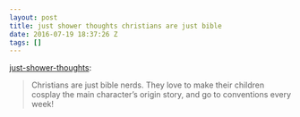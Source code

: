 ```yaml
---
layout: post
title: just shower thoughts christians are just bible
date: 2016-07-19 18:37:26 Z
tags: []
---
```

[just-shower-thoughts](http://just-shower-thoughts.tumblr.com/post/147653673794/christians-are-just-bible-nerds-they-love-to-make):

> Christians are just bible nerds. They love to make their children cosplay the main character’s origin story, and go to conventions every week!
